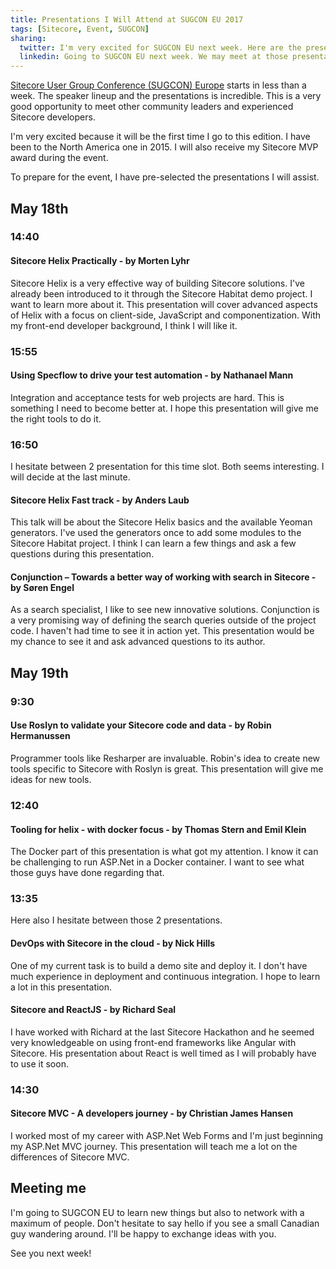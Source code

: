 ```yaml
---
title: Presentations I Will Attend at SUGCON EU 2017
tags: [Sitecore, Event, SUGCON]
sharing:
  twitter: I'm very excited for SUGCON EU next week. Here are the presentations I want to attend. # Max 116 characters
  linkedin: Going to SUGCON EU next week. We may meet at those presentations I'm going to attend.
---
```


[Sitecore User Group Conference (SUGCON) Europe](http://www.sugcon.eu) starts in less than a week. The speaker lineup and the presentations is incredible. This is a very good opportunity to meet other community leaders and experienced Sitecore developers.

I'm very excited because it will be the first time I go to this edition. I have been to the North America one in 2015. I will also receive my Sitecore MVP award during the event.

To prepare for the event, I have pre-selected the presentations I will assist.

<!-- more -->

## May 18th

### 14:40

#### Sitecore Helix Practically - by Morten Lyhr

Sitecore Helix is a very effective way of building Sitecore solutions. I've already been introduced to it through the Sitecore Habitat demo project. I want to learn more about it. This presentation will cover advanced aspects of Helix with a focus on client-side, JavaScript and componentization. With my front-end developer background, I think I will like it.

### 15:55

#### Using Specflow to drive your test automation - by Nathanael Mann

Integration and acceptance tests for web projects are hard. This is something I need to become better at. I hope this presentation will give me the right tools to do it.

### 16:50

I hesitate between 2 presentation for this time slot. Both seems interesting. I will decide at the last minute.

#### Sitecore Helix Fast track - by Anders Laub

This talk will be about the Sitecore Helix basics and the available Yeoman generators. I've used the generators once to add some modules to the Sitecore Habitat project. I think I can learn a few things and ask a few questions during this presentation.

#### Conjunction – Towards a better way of working with search in Sitecore - by Søren Engel

As a search specialist, I like to see new innovative solutions. Conjunction is a very promising way of defining the search queries outside of the project code. I haven't had time to see it in action yet. This presentation would be my chance to see it and ask advanced questions to its author.

## May 19th

### 9:30

#### Use Roslyn to validate your Sitecore code and data - by Robin Hermanussen

Programmer tools like Resharper are invaluable. Robin's idea to create new tools specific to Sitecore with Roslyn is great. This presentation will give me ideas for new tools.

### 12:40

#### Tooling for helix - with docker focus - by Thomas Stern and Emil Klein

The Docker part of this presentation is what got my attention. I know it can be challenging to run ASP.Net in a Docker container. I want to see what those guys have done regarding that.

### 13:35

Here also I hesitate between those 2 presentations.

#### DevOps with Sitecore in the cloud - by Nick Hills

One of my current task is to build a demo site and deploy it. I don't have much experience in deployment and continuous integration. I hope to learn a lot in this presentation.

#### Sitecore and ReactJS - by Richard Seal

I have worked with Richard at the last Sitecore Hackathon and he seemed very knowledgeable on using front-end frameworks like Angular with Sitecore. His presentation about React is well timed as I will probably have to use it soon.

### 14:30

#### Sitecore MVC - A developers journey - by Christian James Hansen

I worked most of my career with ASP.Net Web Forms and I'm just beginning my ASP.Net MVC journey. This presentation will teach me a lot on the differences of Sitecore MVC.

## Meeting me

I'm going to SUGCON EU to learn new things but also to network with a maximum of people. Don't hesitate to say hello if you see a small Canadian guy wandering around. I'll be happy to exchange ideas with you.

See you next week!